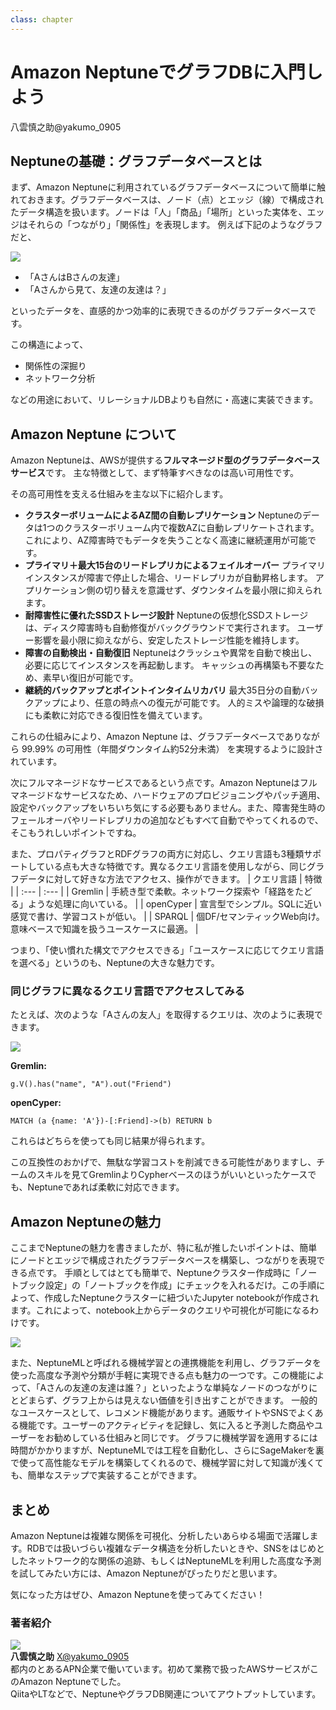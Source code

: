 ```yaml
---
class: chapter
---
```


# Amazon NeptuneでグラフDBに入門しよう

<div class="flush-right">
八雲慎之助@yakumo_0905
</div>

## Neptuneの基礎：グラフデータベースとは
まず、Amazon Neptuneに利用されているグラフデータベースについて簡単に触れておきます。グラフデータベースは、ノード（点）とエッジ（線）で構成されたデータ構造を扱います。ノードは「人」「商品」「場所」といった実体を、エッジはそれらの「つながり」「関係性」を表現します。
例えば下記のようなグラフだと、

<img src="images/chap-yakumo-neptune/graphdb.png">

* 「AさんはBさんの友達」
* 「Aさんから見て、友達の友達は？」
  
といったデータを、直感的かつ効率的に表現できるのがグラフデータベースです。

この構造によって、

* 関係性の深掘り
* ネットワーク分析
  
などの用途において、リレーショナルDBよりも自然に・高速に実装できます。

## Amazon Neptune について
Amazon Neptuneは、AWSが提供する**フルマネージド型のグラフデータベースサービス**です。
主な特徴として、まず特筆すべきなのは高い可用性です。

その高可用性を支える仕組みを主な以下に紹介します。

* **クラスターボリュームによるAZ間の自動レプリケーション**
    Neptuneのデータは1つのクラスターボリューム内で複数AZに自動レプリケートされます。
これにより、AZ障害時でもデータを失うことなく高速に継続運用が可能です。
* **プライマリ＋最大15台のリードレプリカによるフェイルオーバー**
    プライマリインスタンスが障害で停止した場合、リードレプリカが自動昇格します。
アプリケーション側の切り替えを意識せず、ダウンタイムを最小限に抑えられます。
* **耐障害性に優れたSSDストレージ設計**
  Neptuneの仮想化SSDストレージは、ディスク障害時も自動修復がバックグラウンドで実行されます。
ユーザー影響を最小限に抑えながら、安定したストレージ性能を維持します。
* **障害の自動検出・自動復旧**
  Neptuneはクラッシュや異常を自動で検出し、必要に応じてインスタンスを再起動します。
キャッシュの再構築も不要なため、素早い復旧が可能です。
* **継続的バックアップとポイントインタイムリカバリ**
    最大35日分の自動バックアップにより、任意の時点への復元が可能です。
人的ミスや論理的な破損にも柔軟に対応できる復旧性を備えています。


これらの仕組みにより、Amazon Neptune は、グラフデータベースでありながら 99.99% の可用性（年間ダウンタイム約52分未満） を実現するように設計されています。

次にフルマネージドなサービスであるという点です。Amazon Neptuneはフルマネージドなサービスなため、ハードウェアのプロビジョニングやパッチ適用、設定やバックアップをいちいち気にする必要もありません。また、障害発生時のフェールオーバやリードレプリカの追加などもすべて自動でやってくれるので、そこもうれしいポイントですね。

また、プロパティグラフとRDFグラフの両方に対応し、クエリ言語も3種類サポートしている点も大きな特徴です。異なるクエリ言語を使用しながら、同じグラフデータに対して好きな方法でアクセス、操作ができます。
| クエリ言語 | 特徴 |
| :--- | :--- |
| Gremlin | 手続き型で柔軟。ネットワーク探索や「経路をたどる」ような処理に向いている。 |
| openCyper | 宣言型でシンプル。SQLに近い感覚で書け、学習コストが低い。 |
| SPARQL | 個DF/セマンティックWeb向け。意味ベースで知識を扱うユースケースに最適。 |

つまり、「使い慣れた構文でアクセスできる」「ユースケースに応じてクエリ言語を選べる」というのも、Neptuneの大きな魅力です。

### 同じグラフに異なるクエリ言語でアクセスしてみる
たとえば、次のような「Aさんの友人」を取得するクエリは、次のように表現できます。

<img src="images/chap-yakumo-neptune/graphexample.png">

**Gremlin:**
```
g.V().has("name", "A").out("Friend")
```
**openCyper:**
```
MATCH (a {name: 'A'})-[:Friend]->(b) RETURN b
```

これらはどちらを使っても同じ結果が得られます。

この互換性のおかげで、無駄な学習コストを削減できる可能性がありますし、チームのスキルを見てGremlinよりCypherベースのほうがいいといったケースでも、Neptuneであれば柔軟に対応できます。

## Amazon Neptuneの魅力
ここまでNeptuneの魅力を書きましたが、特に私が推したいポイントは、簡単にノードとエッジで構成されたグラフデータベースを構築し、つながりを表現できる点です。
手順としてはとても簡単で、Neptuneクラスター作成時に「ノートブック設定」の「ノートブックを作成」にチェックを入れるだけ。この手順によって、作成したNeptuneクラスターに紐づいたJupyter notebookが作成されます。これによって、notebook上からデータのクエリや可視化が可能になるわけです。

<img src="images/chap-yakumo-neptune/notebook.png">

また、NeptuneMLと呼ばれる機械学習との連携機能を利用し、グラフデータを使った高度な予測や分類が手軽に実現できる点も魅力の一つです。この機能によって、「Aさんの友達の友達は誰？」といったような単純なノードのつながりにとどまらず、グラフ上からは見えない価値を引き出すことができます。
一般的なユースケースとして、レコメンド機能があります。通販サイトやSNSでよくある機能です。ユーザーのアクティビティを記録し、気に入ると予測した商品やユーザーをお勧めしている仕組みと同じです。
グラフに機械学習を適用するには時間がかかりますが、NeptuneMLでは工程を自動化し、さらにSageMakerを裏で使って高性能なモデルを構築してくれるので、機械学習に対して知識が浅くても、簡単なステップで実装することができます。


## まとめ
Amazon Neptuneは複雑な関係を可視化、分析したいあらゆる場面で活躍します。RDBでは扱いづらい複雑なデータ構造を分析したいときや、SNSをはじめとしたネットワーク的な関係の追跡、もしくはNeptuneMLを利用した高度な予測を試してみたい方には、Amazon Neptuneがぴったりだと思います。

気になった方はぜひ、Amazon Neptuneを使ってみてください！


### 著者紹介
<div class="author-profile">
    <img src="images/yakumo.jpg">
    <div>
        <div>
            <b>八雲慎之助</b>
            <a href="https://twitter.com/yakumo_0905">X@yakumo_0905</a>
        </div>
        <div>
           都内のとあるAPN企業で働いています。初めて業務で扱ったAWSサービスがこのAmazon Neptuneでした。<br>QiitaやLTなどで、NeptuneやグラフDB関連についてアウトプットしています。
        </div>
    </div>
</div>
<p style="margin-top: 0.5em; margin-bottom: 2em;">

</p>